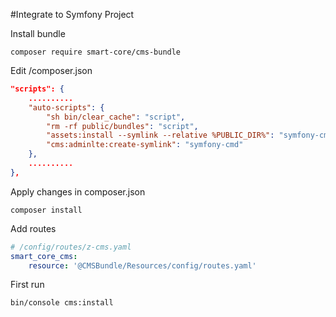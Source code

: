 #Integrate to Symfony Project

Install bundle
```shell
composer require smart-core/cms-bundle
```


Edit /composer.json
```json lines
"scripts": {
    ..........
    "auto-scripts": {
        "sh bin/clear_cache": "script",
        "rm -rf public/bundles": "script",
        "assets:install --symlink --relative %PUBLIC_DIR%": "symfony-cmd",
        "cms:adminlte:create-symlink": "symfony-cmd"
    },
    ..........
},
```

Apply changes in composer.json
```shell
composer install
```


Add routes
```yaml
# /config/routes/z-cms.yaml
smart_core_cms:
    resource: '@CMSBundle/Resources/config/routes.yaml'
```


First run
```shell
bin/console cms:install
```

